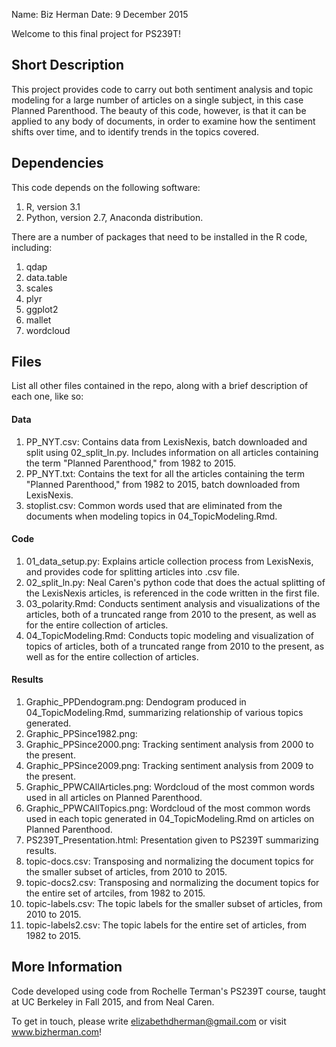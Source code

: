 Name: Biz Herman
Date: 9 December 2015

Welcome to this final project for PS239T! 

## Short Description

This project provides code to carry out both sentiment analysis and topic modeling for a large number of articles on a single subject, in this case Planned Parenthood. The beauty of this code, however, is that it can be applied to any body of documents, in order to examine how the sentiment shifts over time, and to identify trends in the topics covered.

## Dependencies

This code depends on the following software:

1. R, version 3.1
2. Python, version 2.7, Anaconda distribution.

There are a number of packages that need to be installed in the R code, including:

1. qdap
2. data.table
3. scales
4. plyr
5. ggplot2
6. mallet
7. wordcloud

## Files

List all other files contained in the repo, along with a brief description of each one, like so:

#### Data

1. PP_NYT.csv: Contains data from LexisNexis, batch downloaded and split using 02_split_ln.py. Includes information on all articles containing the term "Planned Parenthood," from 1982 to 2015.
2. PP_NYT.txt: Contains the text for all the articles containing the term "Planned Parenthood," from 1982 to 2015, batch downloaded from LexisNexis.
3. stoplist.csv: Common words used that are eliminated from the documents when modeling topics in 04_TopicModeling.Rmd.

#### Code

1. 01_data_setup.py: Explains article collection process from LexisNexis, and provides code for splitting articles into .csv file.
2. 02_split_ln.py: Neal Caren's python code that does the actual splitting of the LexisNexis articles, is referenced in the code written in the first file.
3. 03_polarity.Rmd: Conducts sentiment analysis and visualizations of the articles, both of a truncated range from 2010 to the present, as well as for the entire collection of articles.
4. 04_TopicModeling.Rmd: Conducts topic modeling and visualization of topics of articles, both of a truncated range from 2010 to the present, as well as for the entire collection of articles.

#### Results

1. Graphic_PPDendogram.png: Dendogram produced in 04_TopicModeling.Rmd, summarizing relationship of various topics generated.
2. Graphic_PPSince1982.png: 
3. Graphic_PPSince2000.png: Tracking sentiment analysis from 2000 to the present.
4. Graphic_PPSince2009.png: Tracking sentiment analysis from 2009 to the present.
5. Graphic_PPWCAllArticles.png: Wordcloud of the most common words used in all articles on Planned Parenthood.
6. Graphic_PPWCAllTopics.png: Wordcloud of the most common words used in each topic generated in 04_TopicModeling.Rmd on articles on Planned Parenthood.
7. PS239T_Presentation.html: Presentation given to PS239T summarizing results.
8. topic-docs.csv: Transposing and normalizing the document topics for the smaller subset of articles, from 2010 to 2015.
9. topic-docs2.csv: Transposing and normalizing the document topics for the entire set of artciles, from 1982 to 2015.
10. topic-labels.csv: The topic labels for the smaller subset of articles, from 2010 to 2015.
11. topic-labels2.csv: The topic labels for the entire set of articles, from 1982 to 2015.


## More Information

Code developed using code from Rochelle Terman's PS239T course, taught at UC Berkeley in Fall 2015, and from Neal Caren.

To get in touch, please write elizabethdherman@gmail.com or visit www.bizherman.com!
